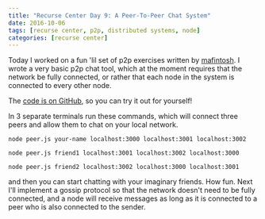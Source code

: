 ```yaml
---
title: "Recurse Center Day 9: A Peer-To-Peer Chat System"
date: 2016-10-06
tags: [recurse center, p2p, distributed systems, node]
categories: [recurse center]
---
```


Today I worked on a fun 'lil set of p2p exercises
written by [mafintosh](https://twitter.com/mafintosh). I wrote a very
basic p2p chat tool, which at the moment requires that the network be
fully connected, or rather that each node in the system is connected
to every other node.

The [code is on
GitHub](https://github.com/taravancil/p2p-workshop/blob/master/6-simple-p2p-chat/peer.js),
so you can try it out for yourself!

In 3 separate terminals run these commands, which will connect three
peers and allow them to chat on your local network.

`node peer.js your-name localhost:3000 localhost:3001 localhost:3002`

`node peer.js friend1 localhost:3001 localhost:3002 localhost:3000`

`node peer.js friend2 localhost:3002 localhost:3000 localhost:3001`

and then you can start chatting with your imaginary friends. How
fun. Next I'll implement a gossip protocol so that the network doesn't
need to be fully connected, and a node will receive messages as long as
it is connected to a peer who is also connected to the sender.